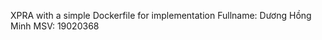 XPRA with a simple Dockerfile for implementation
<space>Fullname: Dương Hồng Minh<space>
MSV: 19020368
